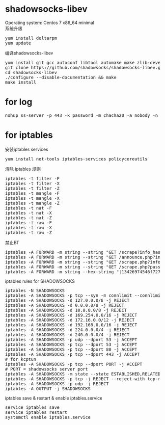 # shadowsocks-libev
Operating system:	Centos 7 x86_64 minimal  
系统升级
<pre>
yum install deltarpm
yum update 
</pre>
编译shadowsocks-libev
<pre>
yum install git gcc autoconf libtool automake make zlib-devel openssl-devel asciidoc xmlto 
git clone https://github.com/shadowsocks/shadowsocks-libev.git
cd shadowsocks-libev
./configure --disable-documentation && make
make install
</pre>

# for log
<pre>
nohup ss-server -p 443 -k password -m chacha20 -a nobody -n 51200 -A -v >/tmp/443-$(date "+%Y%m%d_%H%M%S").log 2>&1 &
</pre>
# for iptables
安装iptables services
<pre>
yum install net-tools iptables-services policycoreutils
</pre>
清除 iptables 规则
<pre>
iptables -t filter -F
iptables -t filter -X
iptables -t filter -Z
iptables -t mangle -F
iptables -t mangle -X
iptables -t mangle -Z
iptables -t nat -F
iptables -t nat -X
iptables -t nat -Z
iptables -t raw -F
iptables -t raw -X
iptables -t raw -Z
</pre>
禁止BT
<pre>
iptables -A FORWARD -m string --string "GET /scrape?info_hash=" --algo bm --to 65535 -j DROP
iptables -A FORWARD -m string --string "GET /announce.php?info_hash=" --algo bm --to 65535 -j DROP
iptables -A FORWARD -m string --string "GET /scrape.php?info_hash=" --algo bm --to 65535 -j DROP
iptables -A FORWARD -m string --string "GET /scrape.php?passkey=" --algo bm --to 65535 -j DROP
iptables -A FORWARD -m string --hex-string "|13426974546f7272656e742070726f746f636f6c|" --algo bm --to 65535 -j DROP
</pre>
iptables rules for SHADOWSOCKS
<pre>
iptables -N SHADOWSOCKS
iptables -A SHADOWSOCKS -p tcp --syn -m connlimit --connlimit-above 20 -j REJECT --reject-with tcp-reset
iptables -A SHADOWSOCKS -d 127.0.0.0/8 -j REJECT
iptables -A SHADOWSOCKS -d 0.0.0.0/8 -j REJECT
iptables -A SHADOWSOCKS -d 10.0.0.0/8 -j REJECT
iptables -A SHADOWSOCKS -d 169.254.0.0/16 -j REJECT
iptables -A SHADOWSOCKS -d 172.16.0.0/12 -j REJECT
iptables -A SHADOWSOCKS -d 192.168.0.0/16 -j REJECT
iptables -A SHADOWSOCKS -d 224.0.0.0/4 -j REJECT
iptables -A SHADOWSOCKS -d 240.0.0.0/4 -j REJECT
iptables -A SHADOWSOCKS -p udp --dport 53 -j ACCEPT
iptables -A SHADOWSOCKS -p tcp --dport 53 -j ACCEPT
iptables -A SHADOWSOCKS -p tcp --dport 80 -j ACCEPT
iptables -A SHADOWSOCKS -p tcp --dport 443 -j ACCEPT
# for kcptun
iptables -A SHADOWSOCKS -p tcp --dport PORT -j ACCEPT
# PORT = shadowsocks server port 
iptables -A SHADOWSOCKS -m state --state ESTABLISHED,RELATED -j ACCEPT
iptables -A SHADOWSOCKS -p tcp -j REJECT --reject-with tcp-reset
iptables -A SHADOWSOCKS -p udp -j REJECT
iptables -A OUTPUT -j SHADOWSOCKS
</pre>
iptables save & restart & enable iptables.service
<pre>
service iptables save
service iptables restart
systemctl enable iptables.service
</pre>

